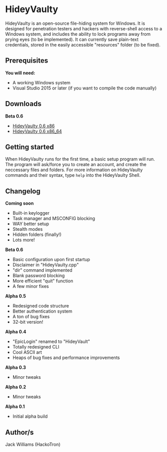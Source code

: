 # HideyVaulty
HideyVaulty is an open-source file-hiding system for Windows. It is designed for penetration testers and hackers with reverse-shell access to a Windows system, and includes the ability to lock programs away from prying eyes (to be implemented). It can currently save plain-text credentials, stored in the easily accessible "resources" folder (to be fixed).

## Prerequisites
**You will need:**

- A working Windows system
- Visual Studio 2015 or later (if you want to compile the code manually)

## Downloads
**Beta 0.6**
- [HideyVaulty 0.6 x86](https://github.com/HackoTron/HideyVaulty/releases/download/v0.6-beta/HideyVaulty-0.6-x86.exe)
- [HideyVaulty 0.6 x86_64](https://github.com/HackoTron/HideyVaulty/releases/download/v0.6-beta/HideyVaulty-0.6-x86_64.exe)

## Getting started
When HideyVaulty runs for the first time, a basic setup program will run. The program will ask/force you to create an account, 
and create the neccessary files and folders. For more information on HideyVaulty commands and their syntax, type `help` into the
HideyVaulty Shell. 

## Changelog
**Coming soon**
- Built-in keylogger
- Task manager and MSCONFIG blocking
- WAY better setup
- Stealth modes
- Hidden folders (finally!)
- Lots more!

**Beta 0.6**
- Basic configuration upon first startup
- Disclaimer in "HideyVaulty.cpp"
- "dir" command implemented
- Blank password blocking
- More efficient "quit" function
- A few minor fixes

**Alpha 0.5**
- Redesigned code structure
- Better authentication system
- A ton of bug fixes
- 32-bit version!

**Alpha 0.4**
- "EpicLogin" renamed to "HideyVault"
- Totally redesigned CLI
- Cool ASCII art
- Heaps of bug fixes and performance improvements

**Alpha 0.3**
- Minor tweaks

**Alpha 0.2**
- Minor tweaks

**Alpha 0.1**
- Initial alpha build



## Author/s
Jack Williams (HackoTron)
